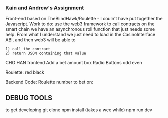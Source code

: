 ### Kain and Andrew's Assignment


Front-end based on TheBlindHawk/Roulette - I couln't have put together the Javascript.
Work to do:
  use the web3 framework to call contracts on the smart chain
  we have an asynchronous roll function that just needs some help. From what I understand we just need to load in the CasinoInterface ABI, and then web3 will be able to

    1) call the contract
    2) return JSON containing that value

CHO HAN frontend
Add a bet amount box
Radio Buttons
  odd
  even

Roulette: 
  red
  black

Backend Code:
  Roulette
  number to bet on: 


## DEBUG TOOLS

to get developing
git clone
npm install (takes a wee while)
npm run dev